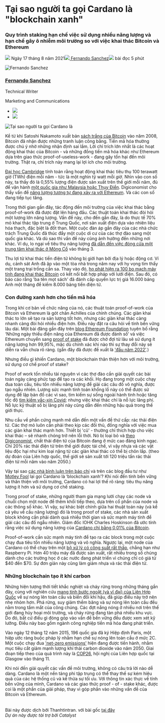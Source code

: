 # Tại sao người ta gọi Cardano là "blockchain xanh"

### **Quy trình staking hạn chế việc sử dụng nhiều năng lượng và hạn chế gây ô nhiễm môi trường so với việc khai thác Bitcoin và Ethereum**

![](img/2021-08-17-why-they-re-calling-cardano-the-green-blockchain.002.png) Ngày 17 tháng 8 năm 2021![](img/2021-08-17-why-they-re-calling-cardano-the-green-blockchain.002.png)[ Fernando Sanchez](tmp//en/blog/authors/fernando-sanchez/page-1/)![](img/2021-08-17-why-they-re-calling-cardano-the-green-blockchain.003.png) bài đọc 5 phút

![Fernando Sanchez](img/2021-08-17-why-they-re-calling-cardano-the-green-blockchain.004.png)[](tmp//en/blog/authors/fernando-sanchez/page-1/)

### [**Fernando Sanchez**](tmp//en/blog/authors/fernando-sanchez/page-1/)

Technical Writer

Marketing and Communications

- ![](img/2021-08-17-why-they-re-calling-cardano-the-green-blockchain.005.png)[](mailto:fernando.sanchez@iohk.io "Email")
- ![](img/2021-08-17-why-they-re-calling-cardano-the-green-blockchain.006.png)[](https://www.linkedin.com/in/linkedinsanchezf/ "LinkedIn")

![Tại sao người ta gọi Cardano là ](img/2021-08-17-why-they-re-calling-cardano-the-green-blockchain.007.jpeg)

Kể từ khi Satoshi Nakamoto xuất bản [sách trắng của Bitcoin](https://bitcoin.org/bitcoin.pdf) vào năm 2008, Bitcoin đã nhận được những tranh luận công bằng. Tiền mã hóa thường được chú ý nhờ những nhận định sai lầm. Lời chỉ trích lớn nhất là các hoạt động khai thác của Bitcoin - và những đồng tiền mã hóa khác như Ethereum dựa trên giao thức proof-of-useless-work - đang gây tổn hại đến môi trường. Thật ra, chỉ trích này mang lại lợi ích cho môi trường.

[Đại học Cambridge](https://cbeci.org/) tính toán rằng hoạt động khai thác tiêu thụ 100 terawatt giờ (TWh) điện mỗi năm - tức là một nghìn tỷ watt mỗi *giờ*. Nhìn vào con số này, ta thấy đó là 0,55% lượng điện được sản xuất trên thế giới mỗi năm, đủ để vận hành [một quốc gia như Malaysia hoặc Thụy Điển](https://hbr.org/2021/05/how-much-energy-does-bitcoin-actually-consume#:~:text=According%20to%20the%20Cambridge%20Center,like%20a%20lot%20of%20energy). Digiconomist cho thấy vấn đề [năng lượng tương tự đang xảy ra với Ethereum](https://digiconomist.net/ethereum-energy-consumption). Và các con số đang tiếp tục tăng.

Trong thời gian gần đây, tác động đến môi trường của việc khai thác bằng proof-of-work đã được đặt lên hàng đầu. Các thuật toán khai thác đòi hỏi một lượng lớn năng lượng. Vấn đề này, cho đến gần đây, là do thực tế 70% mỏ khai thác tập trung ở Trung Quốc, nơi sản xuất điện dựa vào nhiên liệu hóa thạch, đặc biệt là đốt than. Một cuộc đàn áp gần đây của các nhà chức trách Trung Quốc đã thúc đẩy một cuộc di cư của các thợ đào sang một quốc gia khác. Và dù sao thì vấn đề này cũng ảnh hưởng đến những nơi khác. Ví dụ, lo ngại về tiêu thụ năng lượng [đã dẫn đến việc đóng cửa một trung tâm khai thác ở Mông Cổ](https://www.cnbc.com/2021/03/02/china-bitcoin-mining-hub-to-shut-down-cryptocurrency-projects.html) vào tháng 3.

Thu lợi từ khai thác tiền điện tử không bị giới hạn bởi địa lý hoặc động cơ. Ví dụ, cảnh sát Anh đã ập vào một tòa nhà trong năm nay với hy vọng tìm thấy một trang trại trồng cần sa. Thay vào đó, [họ phát hiện ra 100 bo mạch máy tính đang khai thác Bitcoin](https://www.bbc.co.uk/news/uk-england-birmingham-57280115) có kết nối bất hợp pháp với lưới điện. Sau đó, có báo cáo rằng 'ba tên mọt sách' đã đánh cắp quyền lực trị giá 16.000 bảng Anh một tháng để kiếm 8.000 bảng tiền điện tử.

### **Con đường xanh hơn cho tiền mã hóa**

Trong khi cơ bản về chức năng của nó, các thuật toán proof-of-work của Bitcoin và Ethereum là gót chân Achilles của chính chúng. Các giàn khai thác to lớn sẽ tạo ra sản lượng tốt hơn, nhưng các giàn khai thác càng nhanh càng đòi hỏi nhiều điện hơn. Điều này đặt ra câu hỏi về tính bền vững lâu dài. Một bài đăng gần đây trên [blog Ethereum Foundation](https://blog.ethereum.org/2021/05/18/country-power-no-more/) tuyên bố rằng ‘Những ngày thiếu điện năng của Ethereum đã được đánh số’ và việc Ethereum chuyển sang [proof of stake](https://en.wikipedia.org/wiki/Proof_of_stake) đã được chờ đợi từ lâu sẽ sử dụng ít năng lượng hơn 99,95%, mặc dù chính xác khi nào thì sự thay đổi này sẽ diễn ra vẫn chưa rõ ràng. (gần đây đã được đề xuất là ['đầu năm 2022'](https://fortune.com/2021/05/24/ethereum-bitcoin-buterin-carbon-footprint-proof-of-stake/).)

Nhưng điều gì khiến Cardano, một blockchain thân thiện hơn với môi trường, sử dụng cơ chế proof of stake?

Proof of work tốn nhiều tài nguyên vì các thợ đào cần giải quyết các bài toán ngày càng phức tạp để tạo ra các khối. Họ đang trong một cuộc chạy đua toàn cầu, tiêu tốn nhiều năng lượng để giải các câu đố vô nghĩa, được tạo ngẫu nhiên. Lượng sức mạnh tính toán khổng lồ này có thể được sử dụng để lập bản đồ các vì sao, tìm kiếm sự sống ngoài hành tinh hoặc tăng tốc độ [tìm kiếm vắc-xin Covid](https://www.weforum.org/agenda/2020/03/covid-19-distributed-computing-vaccine/); nhưng việc khai thác chỉ là nỗ lực lãng phí. Nỗ lực kỹ thuật số bị lãng phí này cũng dẫn đến những hậu quả trong thế giới thực.

Nhu cầu về phần cứng mạnh mẽ dẫn đến một vấn đề thứ cấp: rác thải điện tử. Các thợ mỏ luôn cần phải theo kịp các đối thủ, đồng nghĩa với việc mua các giàn khai thác mạnh hơn. Thiết bị 'cũ' - thường chỉ thích hợp cho việc khai thác – sẽ nhanh chóng trở nên lỗi thời. Nó bị loại bỏ và [theo Digiconomist](https://digiconomist.net/bitcoin-electronic-waste-monitor/), chất thải điện tử của Bitcoin đang ở mức cao đáng kinh ngạc. Chỉ 20% rác thải điện tử trên thế giới được tái chế, vì vậy nhựa và các vật liệu độc hại như kim loại nặng từ các giàn khai thác có thể bị chôn lấp. (theo dự đoán của Liên hợp quốc, thế giới sẽ sản xuất tới 120 triệu tấn rác thải điện tử mỗi năm vào năm 2050.)

Vậy tại sao [các nhà bình luận trên báo chí](https://www.independent.co.uk/life-style/gadgets-and-tech/cardano-crypto-bitcoin-elon-musk-b1849021.html) và trên các blog đầu tư như [Motley Fool](https://www.fool.com/investing/2021/06/03/why-cryptocurrency-investors-are-excited-about-car/) lại gọi Cardano là ‘blockchain xanh’? Khi nói đến tính bền vững và thân thiện với môi trường, Cardano có hai lợi thế rõ ràng: tiêu thụ năng lượng ít hơn và sử dụng cơ chế staking.

Trong proof of stake, những người tham gia mạng lưới chạy các node và chuỗi chọn một node để thêm khối tiếp theo, dựa trên cổ phần của node và các thông số khác. Vì vậy, sự khác biệt chính giữa hai thuật toán này (và kể cả yêu về cầu năng lượng) đó là trong proof of stake, các nhà sản xuất block không cần phải dành quá nhiều thời gian và sức mạnh máy tính để giải các câu đố ngẫu nhiên. Giám đốc IOHK Charles Hoskinson đã ước tính rằng việc sử dụng năng lượng của [Cardano chỉ bằng 0,01% của Bitcoin](https://www.independent.co.uk/life-style/gadgets-and-tech/cardano-crypto-bitcoin-elon-musk-b1849021.html).

Proof-of-work cần sức mạnh máy tính để tạo ra các block trong một cuộc chạy đua tiêu tốn nhiều năng lượng và vô nghĩa. Ngược lại, một node của Cardano có thể chạy trên một [bộ xử lý có công suất rất thấp](https://armada-alliance.com/), chẳng hạn như Raspberry Pi. Hơn 40 triệu máy đã được sản xuất, rất nhiều trong số chúng dành cho các trường học ở các nước đang phát triển vì chúng chỉ có giá từ $40 đến $70. Sự đơn giản này cũng làm giảm nhựa và rác thải điện tử.

### **Những blockchain tạo ít khí carbon**

Những hiện tượng thời tiết khắc nghiệt và cháy rừng trong những tháng gần đây, cùng với nghiên cứu [mang tính bước ngoặt (và vĩ đại) của Liên Hợp Quốc](https://www.bbc.co.uk/news/science-environment-58130705) về sự nóng lên toàn cầu và biến đổi khí hậu, đã giúp điều này trở nên nhẹ nhỏm hơn. Phá rừng, suy giảm thềm băng và sự nóng lên toàn cầu đều nằm trong tầm mắt của công chúng. Các đợt nắng nóng ở nhiều nơi trên thế giới đang hủy hoại môi trường, và cháy rừng đang tàn phá nhiều khu vực. Do đó, bất cứ điều gì đóng góp vào vấn đề bền vững đều được xem xét kỹ lưỡng. Điều này bao gồm ngành công nghiệp tiền mã hóa đang phát triển.

Vào ngày 12 tháng 12 năm 2015, 196 quốc gia đã ký Hiệp định Paris, một hiệp ước ràng buộc pháp lý nhằm hạn chế sự nóng lên toàn cầu ở mức 2C. Một cuộc chạy đua ['net-zero emissions'](https://eciu.net/netzerotracker) hiện đang được tiến hành, nhằm mục tiêu cắt giảm mạnh lượng khí thải carbon dioxide vào năm 2050. Giai đoạn tiếp theo của quá trình này là [COP26](https://ukcop26.org/), hội nghị của Liên hợp quốc tại Glasgow vào tháng 11.

Khi nói đến giải quyết các vấn đề môi trường, không có câu trả lời nào dễ dàng. Cardano là một nền tảng phi tập trung có thể thay thế sự kém hiệu quả của các hệ thống cũ và kế thừa sự tối ưu. Với thông tin xác thực về tính bền vững của mình, Cardano và các giao thức proof - of - stake khác, được coi là một phần của giải pháp, thay vì góp phần vào những vấn đề của Bitcoin và Ethereum.<br><br><br>Bài này được dịch bởi Thanhtintran. <a>với bài gốc [tại đây](https://iohk.io/en/blog/posts/2021/08/17/why-they-re-calling-cardano-the-green-blockchain/)</a><br><em>Dự án này được tài trợ bởi Catalyst</em>
